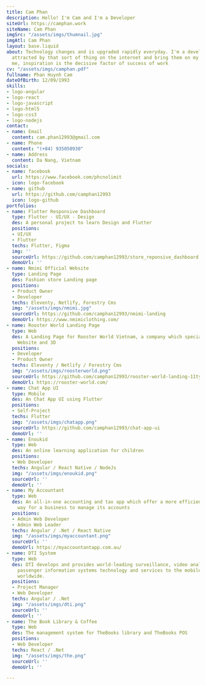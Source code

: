 ```yaml
---
title: Cam Phan
description: Hello! I'm Cam and I'm a Developer
siteUrl: https://camphan.work
siteName: Cam Phan
imgSrc: "/assets/imgs/thumnail.jpg"
imgAtl: Cam Phan
layout: base.liquid
about: Technology changes and is upgraded rapidly everyday. I'm a developer who is
  attracted by that sort of thing on the internet and bring them on my  projects.To
  me, inspiration is the decisive factor of success of work
cv: "/assets/imgs/camphan.pdf"
fullname: Phan Huynh Cam
dateOfBirth: 12/09/1993
skills:
- logo-angular
- logo-react
- logo-javascript
- logo-html5
- logo-css3
- logo-nodejs
contact:
- name: Email
  content: cam.phan12993@gmail.com
- name: Phone
  content: "(+84) 935050930"
- name: Address
  content: Da Nang, Vietnam
socials:
- name: facebook
  url: https://www.facebook.com/phcnolimit
  icon: logo-facebook
- name: github
  url: https://github.com/camphan12993
  icon: logo-github
portfolios:
- name: Flutter Responsive Dashboard
  type: Flutter - UI/UX - Design
  des: A personal project to learn Design and Flutter
  positions:
  - UI/UX
  - Flutter
  techs: Flutter, Figma
  img: ''
  sourceUrl: https://github.com/camphan12993/store_reponsive_dashboard
  demoUrl: ''
- name: Nmimi Official Website
  type: Landing Page
  des: Fashion store Landing page
  positions:
  - Product Owner
  - Developer
  techs: Eleventy, Netlify, Forestry Cms
  img: "/assets/imgs/nmimi.jpg"
  sourceUrl: https://github.com/camphan12993/nmimi-landing
  demoUrl: https://www.nmimiclothing.com/
- name: Rooster World Landing Page
  type: Web
  des: A Landing Page for Rooster World Vietnam, a company which specializes in Design,
    Website and 3D
  positions:
  - Developer
  - Product Owner
  techs: Eleventy / Netlify / Forestry Cms
  img: "/assets/imgs/roosterworld.png"
  sourceUrl: https://github.com/camphan12993/rooster-world-landing-11ty
  demoUrl: https://rooster-world.com/
- name: Chat App UI
  type: Mobile
  des: An Chat App UI using Flutter
  positions:
  - Self-Project
  techs: Flutter
  img: "/assets/imgs/chatapp.png"
  sourceUrl: https://github.com/camphan12993/chat-app-ui
  demoUrl: ''
- name: Enoukid
  type: Web
  des: An online learning application for children
  positions:
  - Web Developer
  techs: Angular / React Native / NodeJs
  img: "/assets/imgs/enoukid.png"
  sourceUrl: ''
  demoUrl: ''
- name: My Accountant
  type: Web
  des: An all-in-one accounting and tax app which offer a more efficient and enjoyable
    way for a business to manage its accounts
  positions:
  - Admin Web Developer
  - Admin Web Leader
  techs: Angular / .Net / React Native
  img: "/assets/imgs/myaccountant.png"
  sourceUrl: ''
  demoUrl: https://myaccountantapp.com.au/
- name: DTI System
  type: Web
  des: DTI develops and provides world-leading surveillance, video analytics, and
    passenger information systems technology and services to the mobile transit industry
    worldwide.
  positions:
  - Project Manager
  - Web Developer
  techs: Angular / .Net
  img: "/assets/imgs/dti.png"
  sourceUrl: ''
  demoUrl: ''
- name: The Book Library & Coffee
  type: Web
  des: The management system for TheBooks library and TheBooks POS
  positions:
  - Web Developer
  techs: React / .Net
  img: "/assets/imgs/the.png"
  sourceUrl: ''
  demoUrl: ''

---
```

